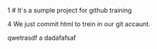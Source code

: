 1 # It`s a sumple project for github training


4 We just commit html to trein in our git accaunt.

qwetrasdf a
dadafafsaf
